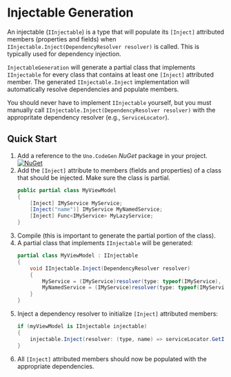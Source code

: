 ﻿# Injectable Generation

An injectable (`IInjectable`) is a type that will populate its `[Inject]` attributed members (properties and fields) when `IInjectable.Inject(DependencyResolver resolver)` is called. This is typically used for dependency injection.

`InjectableGeneration` will generate a partial class that implements `IInjectable` for every class that contains at least one `[Inject]` attributed member. The generated `IInjectable.Inject` implementation will automatically resolve dependencies and populate members.

You should never have to implement `IInjectable` yourself, but you must manually call `IInjectable.Inject(DependencyResolver resolver)` with the appropritate dependency resolver (e.g., `ServiceLocator`).

## Quick Start

1. Add a reference to the `Uno.CodeGen` _NuGet_ package in your project.
   [![NuGet](https://img.shields.io/nuget/v/Uno.CodeGen.svg)](https://www.nuget.org/packages/Uno.CodeGen/)
1. Add the `[Inject]` attribute to members (fields and properties) of a class that should be injected. Make sure the class is partial.
    ```csharp
    public partial class MyViewModel
    {
        [Inject] IMyService MyService;
        [Inject("name")] IMyService MyNamedService;
        [Inject] Func<IMyService> MyLazyService;
    }
    ```
1. Compile (this is important to generate the partial portion of the class).
1. A partial class that implements `IInjectable` will be generated:
    ```csharp
    partial class MyViewModel : IInjectable
    {
        void IInjectable.Inject(DependencyResolver resolver)
        {
            MyService = (IMyService)resolver(type: typeof(IMyService), name: null);
            MyNamedService = (IMyService)resolver(type: typeof(IMyService), name: "name");
        } 
    }
    ```
1. Inject a dependency resolver to initialize `[Inject]` attributed members:
    ```csharp
    if (myViewModel is IInjectable injectable)
    {        
        injectable.Inject(resolver: (type, name) => serviceLocator.GetInstance(type, name));
    }
    ```
1. All `[Inject]` attributed members should now be populated with the appropriate dependencies.